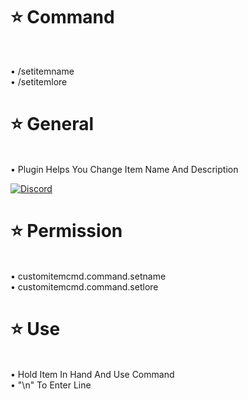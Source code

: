 # ⭐ Command

<br>

• /setitemname
<br>
• /setitemlore

# ⭐ General

<br>
• Plugin Helps You Change Item Name And Description

[![Discord](https://img.shields.io/discord/965662639168569394.svg?label=&logo=discord&logoColor=ffffff&color=7389D8&labelColor=6A7EC2)](https://discord.gg/KrjD6t9HJt)

# ⭐ Permission

<br>
• customitemcmd.command.setname
<br>
• customitemcmd.command.setlore

 # ⭐ Use

<br>
• Hold Item In Hand And Use Command 
<br>
• "\n" To Enter Line

